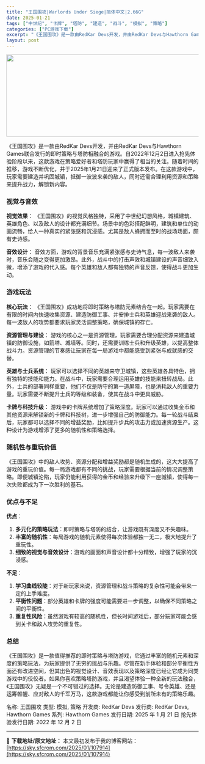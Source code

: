 ```yaml
---
title: "王国围攻|Warlords Under Siege|简体中文|2.66G"
date: 2025-01-21
tags: ["中世纪", "卡牌", "塔防", "建造", "战斗", "模拟", "策略"]
categories: ["PC游戏下载"]
excerpt: "《王国围攻》是一款由RedKar Devs开发，并由RedKar Devs与Hawthorn Games联合发行的即时策略与塔防相融合的游戏。自2022年12月2日进入抢先体验阶段以来，这款游戏在策略爱好者和塔防玩家中赢得了相当的关注。随着时间的推移，游戏不断优化，并于2025年1月21日迎来了正式&hellip;"
layout: post
---
```


<img class="aligncenter size-full wp-image-107915" src="https://sky.sfcrom.com/wp-content/uploads/2025/01/2025012101371790.webp" alt="" width="660" height="215" />

《王国围攻》是一款由RedKar Devs开发，并由RedKar Devs与Hawthorn Games联合发行的即时策略与塔防相融合的游戏。自2022年12月2日进入抢先体验阶段以来，这款游戏在策略爱好者和塔防玩家中赢得了相当的关注。随着时间的推移，游戏不断优化，并于2025年1月21日迎来了正式版本发布。在这款游戏中，玩家需要建造并巩固城镇，抵御一波波来袭的敌人，同时还需合理利用资源和策略来提升战力，解锁新内容。
<h3>视觉与音效</h3>
<strong>视觉效果</strong>：
《王国围攻》的视觉风格独特，采用了中世纪幻想风格，城镇建筑、英雄角色、以及敌人的设计都充满细节。场景中的色彩搭配鲜明，建筑和单位的动画流畅，给人一种真实的紧张感和沉浸感。尤其是敌人蜂拥而至时的战场场面，颇有史诗感。

<strong>音效设计</strong>：
音效方面，游戏的背景音乐充满紧张感与史诗气息，每一波敌人来袭时，音乐会随之变得更加激昂。此外，战斗中的打击声效和城镇建设的声音细致入微，增添了游戏的代入感。每个英雄和敌人都有独特的声音反馈，使得战斗更加生动。
<h3>游戏玩法</h3>
<strong>核心玩法</strong>：
《王国围攻》成功地将即时策略与塔防元素结合在一起。玩家需要在有限的时间内快速收集资源、建造防御工事、并安排士兵和英雄迎战来袭的敌人。每一波敌人的攻势都要求玩家灵活调整策略，确保城镇的存亡。

<strong>资源管理与建设</strong>：
游戏的核心之一是资源管理，玩家需要合理分配资源来建造城镇的防御设施，如箭塔、城墙等。同时，还需要训练士兵和升级英雄，以提高整体战斗力。资源管理的节奏感让玩家在每一局游戏中都能感受到紧张与成就感的交替。

<strong>英雄与士兵系统</strong>：
玩家可以选择不同的英雄来守卫城镇，这些英雄各具特色，拥有独特的技能和能力。在战斗中，玩家需要合理运用英雄的技能来扭转战局。此外，士兵的部署同样重要，他们不仅是防守的第一道屏障，也是消耗敌人的重要力量。玩家需要不断提升士兵的等级和装备，使其在战斗中更具威胁。

<strong>卡牌与科技升级</strong>：
游戏中的卡牌系统增加了策略深度。玩家可以通过收集金币和其他资源来解锁新的卡牌和科技树，进一步增强自己的防御能力。每一轮战斗结束后，玩家都可以选择不同的增益奖励，比如提升步兵的攻击力或加速资源生产。这种设计为游戏增添了更多的随机性和策略选择。
<h3>随机性与重玩价值</h3>
《王国围攻》中的敌人攻势、资源分配和增益奖励都是随机生成的，这大大提高了游戏的重玩价值。每一局游戏都有不同的挑战，玩家需要根据当前的情况调整策略。即便城镇沦陷，玩家仍能利用获得的金币和经验来升级下一座城镇，使得每一次失败都成为下一次胜利的基石。
<h3>优点与不足</h3>
<strong>优点</strong>：
<ol>
 	<li><strong>多元化的策略玩法</strong>：即时策略与塔防的结合，让游戏既有深度又不失趣味。</li>
 	<li><strong>丰富的随机性</strong>：每局游戏的随机元素使得每次体验都独一无二，极大地提升了重玩性。</li>
 	<li><strong>细致的视觉与音效设计</strong>：游戏的画面和声音设计都十分精致，增强了玩家的沉浸感。</li>
</ol>
<strong>不足</strong>：
<ol>
 	<li><strong>学习曲线较陡</strong>：对于新玩家来说，资源管理和战斗策略的复杂性可能会带来一定的上手难度。</li>
 	<li><strong>平衡性问题</strong>：部分英雄和卡牌的强度可能需要进一步调整，以确保不同策略之间的平衡性。</li>
 	<li><strong>重复性风险</strong>：虽然游戏有较高的随机性，但长时间游戏后，部分玩家可能会感到关卡和敌人攻势的重复性。</li>
</ol>
<h3>总结</h3>
《王国围攻》是一款值得推荐的即时策略与塔防游戏，它通过丰富的随机元素和深度的策略玩法，为玩家提供了无穷的挑战与乐趣。尽管在新手体验和部分平衡性方面还有改进空间，但其出色的视觉设计、音效表现以及策略深度已经让它成为同类游戏中的佼佼者。如果你喜欢策略塔防游戏，并且渴望体验一种全新的玩法融合，《王国围攻》无疑是一个不可错过的选择。无论是建造防御工事、号令英雄、还是运筹帷幄、应对敌人的千军万马，这款游戏都能让你感受到前所未有的策略乐趣。

名称: 王国围攻
类型: 模拟, 策略
开发商: RedKar Devs
发行商: RedKar Devs, Hawthorn Games
系列: Hawthorn Games
发行日期: 2025 年 1 月 21 日
抢先体验发行日期: 2022 年 12 月 2 日

---
📖 **下载地址/原文地址：** 本文最初发布于我的博客网站：[https://sky.sfcrom.com/2025/01/107914](https://sky.sfcrom.com/2025/01/107914)
